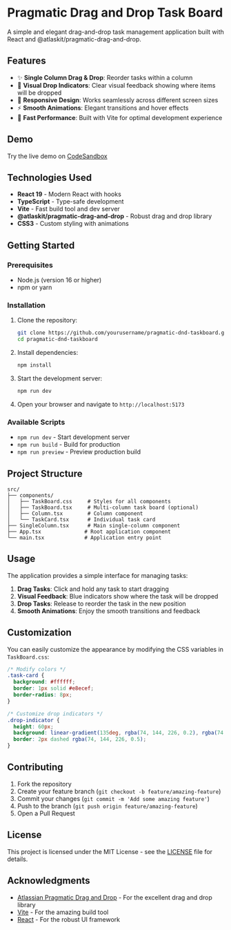 # Pragmatic Drag and Drop Task Board

A simple and elegant drag-and-drop task management application built with React and @atlaskit/pragmatic-drag-and-drop.

## Features

- ✨ **Single Column Drag & Drop**: Reorder tasks within a column
- 🎯 **Visual Drop Indicators**: Clear visual feedback showing where items will be dropped
- 📱 **Responsive Design**: Works seamlessly across different screen sizes
- ⚡ **Smooth Animations**: Elegant transitions and hover effects
- 🚀 **Fast Performance**: Built with Vite for optimal development experience

## Demo

Try the live demo on [CodeSandbox](https://codesandbox.io)

## Technologies Used

- **React 19** - Modern React with hooks
- **TypeScript** - Type-safe development
- **Vite** - Fast build tool and dev server
- **@atlaskit/pragmatic-drag-and-drop** - Robust drag and drop library
- **CSS3** - Custom styling with animations

## Getting Started

### Prerequisites

- Node.js (version 16 or higher)
- npm or yarn

### Installation

1. Clone the repository:
   ```bash
   git clone https://github.com/yourusername/pragmatic-dnd-taskboard.git
   cd pragmatic-dnd-taskboard
   ```

2. Install dependencies:
   ```bash
   npm install
   ```

3. Start the development server:
   ```bash
   npm run dev
   ```

4. Open your browser and navigate to `http://localhost:5173`

### Available Scripts

- `npm run dev` - Start development server
- `npm run build` - Build for production
- `npm run preview` - Preview production build

## Project Structure

```
src/
├── components/
│   ├── TaskBoard.css     # Styles for all components
│   ├── TaskBoard.tsx     # Multi-column task board (optional)
│   ├── Column.tsx        # Column component
│   └── TaskCard.tsx      # Individual task card
├── SingleColumn.tsx      # Main single-column component
├── App.tsx              # Root application component
└── main.tsx             # Application entry point
```

## Usage

The application provides a simple interface for managing tasks:

1. **Drag Tasks**: Click and hold any task to start dragging
2. **Visual Feedback**: Blue indicators show where the task will be dropped
3. **Drop Tasks**: Release to reorder the task in the new position
4. **Smooth Animations**: Enjoy the smooth transitions and feedback

## Customization

You can easily customize the appearance by modifying the CSS variables in `TaskBoard.css`:

```css
/* Modify colors */
.task-card {
  background: #ffffff;
  border: 1px solid #e8ecef;
  border-radius: 8px;
}

/* Customize drop indicators */
.drop-indicator {
  height: 60px;
  background: linear-gradient(135deg, rgba(74, 144, 226, 0.2), rgba(74, 144, 226, 0.3));
  border: 2px dashed rgba(74, 144, 226, 0.5);
}
```

## Contributing

1. Fork the repository
2. Create your feature branch (`git checkout -b feature/amazing-feature`)
3. Commit your changes (`git commit -m 'Add some amazing feature'`)
4. Push to the branch (`git push origin feature/amazing-feature`)
5. Open a Pull Request

## License

This project is licensed under the MIT License - see the [LICENSE](LICENSE) file for details.

## Acknowledgments

- [Atlassian Pragmatic Drag and Drop](https://github.com/atlassian/pragmatic-drag-and-drop) - For the excellent drag and drop library
- [Vite](https://vitejs.dev/) - For the amazing build tool
- [React](https://reactjs.org/) - For the robust UI framework